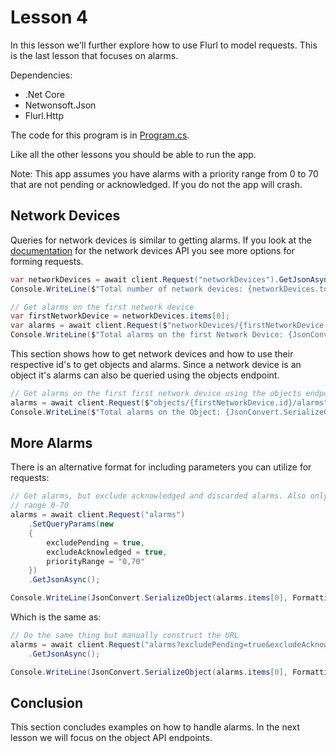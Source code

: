 # Lesson 4

In this lesson we'll further explore how to use Flurl to model requests. This is the last lesson that focuses on alarms.

Dependencies:

* .Net Core
* Netwonsoft.Json
* Flurl.Http

The code for this program is in [Program.cs](./Program.cs).

Like all the other lessons you should be able to run the app.

Note: This app assumes you have alarms with a priority range from 0 to 70 that are not pending or acknowledged. If you do not the app will crash.

## Network Devices

Queries for network devices is similar to getting alarms. If you look at the [documentation](https://metasys-server.github.io/api-landing/api/v2/#/reference/network-devices/get-network-devices/get-network-devices) for
the network devices API you see more options for forming requests.

```csharp
var networkDevices = await client.Request("networkDevices").GetJsonAsync();
Console.WriteLine($"Total number of network devices: {networkDevices.total}");

// Get alarms on the first network device
var firstNetworkDevice = networkDevices.items[0];
var alarms = await client.Request($"networkDevices/{firstNetworkDevice.id}/alarms").GetJsonAsync();
Console.WriteLine($"Total alarms on the first Network Device: {JsonConvert.SerializeObject(alarms.total, Formatting.Indented)}");
```

This section shows how to get network devices and how to use their respective id's to get objects and alarms. Since a network device is an object it's alarms can also be queried using the objects endpoint.

```csharp
// Get alarms on the first first network device using the objects endpoint
alarms = await client.Request($"objects/{firstNetworkDevice.id}/alarms").GetJsonAsync();
Console.WriteLine($"Total alarms on the Object: {JsonConvert.SerializeObject(alarms.total, Formatting.Indented)}");
```

## More Alarms

There is an alternative format for including parameters you can utilize for requests:

```csharp
// Get alarms, but exclude acknowledged and discarded alarms. Also only in the priority
// range 0-70
alarms = await client.Request("alarms")
    .SetQueryParams(new
    {
        excludePending = true,
        excludeAcknowledged = true,
        priorityRange = "0,70"
    })
    .GetJsonAsync();

Console.WriteLine(JsonConvert.SerializeObject(alarms.items[0], Formatting.Indented));
```

Which is the same as:

```csharp
// Do the same thing but manually construct the URL
alarms = await client.Request("alarms?excludePending=true&excludeAcknowledged=true&priorityRange=0,70")
    .GetJsonAsync();

Console.WriteLine(JsonConvert.SerializeObject(alarms.items[0], Formatting.Indented));
```

## Conclusion

This section concludes examples on how to handle alarms. In the next lesson we will focus on the object API endpoints.
